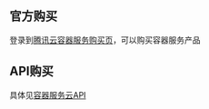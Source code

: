 ## 官方购买
登录到[腾讯云容器服务购买页](https://console.qcloud.com/ccs/cluster/create)，可以购买容器服务产品

## API购买
具体见[容器服务云API](待补充)